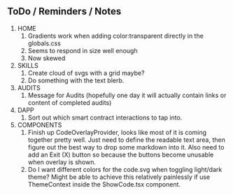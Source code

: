 ## ToDo / Reminders / Notes

1. HOME
    1. Gradients work when adding color:transparent directly in the globals.css
    2. Seems to respond in size well enough
    3. Now skewed
2. SKILLS
    1. Create cloud of svgs with a grid maybe?
    2. Do something with the text blerb.
3. AUDITS
    1. Message for Audits (hopefully one day it will actually contain links or content of completed audits)
4. DAPP
    1. Sort out which smart contract interactions to tap into.
5. COMPONENTS
    1. Finish up CodeOverlayProvider, looks like most of it is coming together pretty well. Just need to define the readable text area, then figure out the best way to drop some markdown into it. Also need to add an Exit (X) button so because the buttons become unusable when overlay is shown.
    2. Do I want different colors for the code.svg when toggling light/dark theme? Might be able to achieve this relatively painlessly if use ThemeContext inside the ShowCode.tsx component.
